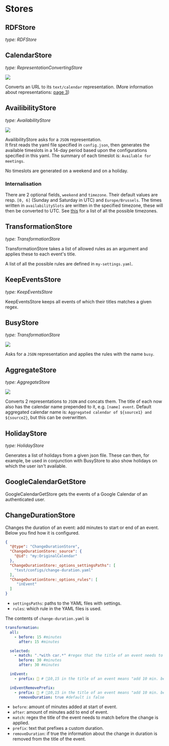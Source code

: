 # Stores

## RDFStore

_type: RDFStore_

## CalendarStore

_type: RepresentationConvertingStore_

[![](https://mermaid.ink/img/eyJjb2RlIjoiZ3JhcGggTFJcbiAgICBBW1Jlc291cmNlSWRlbnRpZmllcl0gLS0-fEhUVFBHZXR8IEIodGV4dC9jYWxlbmRhcilcbiAgICBCIC0tPiB8UmVwcmVzZW50YXRpb25Db252ZXJ0ZXJ8IEMoUmVwcmVzZW50YXRpb248dGV4dC9jYWxlbmRhcj4pIiwibWVybWFpZCI6eyJ0aGVtZSI6ImRlZmF1bHQifSwidXBkYXRlRWRpdG9yIjpmYWxzZSwiYXV0b1N5bmMiOnRydWUsInVwZGF0ZURpYWdyYW0iOmZhbHNlfQ)](https://mermaid-js.github.io/mermaid-live-editor/edit/##eyJjb2RlIjoiZ3JhcGggTFJcbiAgICBBW1Jlc291cmNlSWRlbnRpZmllcl0gLS0-fEhUVFBHZXR8IEIodGV4dC9jYWxlbmRhcilcbiAgICBCIC0tPiB8UmVwcmVzZW50YXRpb25Db252ZXJ0ZXJ8IEMoUmVwcmVzZW50YXRpb248dGV4dC9jYWxlbmRhcikiLCJtZXJtYWlkIjoie1xuICBcInRoZW1lXCI6IFwiZGVmYXVsdFwiXG59IiwidXBkYXRlRWRpdG9yIjpmYWxzZSwiYXV0b1N5bmMiOnRydWUsInVwZGF0ZURpYWdyYW0iOmZhbHNlfQ)

Converts an URL to its `text/calendar` representation. (More information about representations: [page 3](https://rubenverborgh.github.io/solid-server-architecture/solid-architecture-v1-3-0.pdf))

## AvailibilityStore

_type: AvailabilityStore_

[![](https://mermaid.ink/img/eyJjb2RlIjoiZ3JhcGggTFJcbiAgICBBW1Jlc291cmNlSWRlbnRpZmllcl0gLS0-IHxDYWxlbmRhclN0b3JlfEIoUmVwcmVzZW50YXRpb248dGV4dC9jYWxlbmRhcj4pXG4gICAgQiAtLT4gfEF2YWlsYWJpbGl0eVN0b3JlfEMoUmVwcmVzZW50YXRpb248SlNPTj4pIiwibWVybWFpZCI6eyJ0aGVtZSI6ImRlZmF1bHQifSwidXBkYXRlRWRpdG9yIjpmYWxzZSwiYXV0b1N5bmMiOnRydWUsInVwZGF0ZURpYWdyYW0iOmZhbHNlfQ)](https://mermaid-js.github.io/mermaid-live-editor/edit/##eyJjb2RlIjoiZ3JhcGggTFJcbiAgICBBW1Jlc291cmNlSWRlbnRpZmllcl0gLS0-IHxDYWxlbmRhclN0b3JlfEIoUmVwcmVzZW50YXRpb248dGV4dC9jYWxlbmRhcj4pXG4gICAgQiAtLT4gfEF2YWlsYWJpbGl0eVN0b3JlfEMiLCJtZXJtYWlkIjoie1xuICBcInRoZW1lXCI6IFwiZGVmYXVsdFwiXG59IiwidXBkYXRlRWRpdG9yIjpmYWxzZSwiYXV0b1N5bmMiOnRydWUsInVwZGF0ZURpYWdyYW0iOmZhbHNlfQ)

AvailibilityStore asks for a `JSON` representation.  
It first reads the yaml file specified in `config.json`, then generates the available timeslots in a 14-day period based upon the configurations specified in this yaml. The summary of each timeslot is: `Available for meetings`.

No timeslots are generated on a weekend and on a holiday.

### Internalisation

There are 2 optional fields, `weekend` and `timezone`. Their default values are resp. `[0, 6]` (Sunday and Saturday in UTC) and `Europe/Brussels`.
The times written in `availabilitySlots` are written in the specified timezone, these will then be converted to UTC. See [this](https://en.wikipedia.org/wiki/List_of_tz_database_time_zones) for a list of all the possible timezones.

## TransformationStore

_type: TransformationStore_

TransformationStore takes a list of allowed rules as an argument and applies these to each event's title.

A list of all the possible rules are defined in `my-settings.yaml`.

## KeepEventsStore

_type: KeepEventsStore_

KeepEventsStore keeps all events of which their titles matches a given regex.

## BusyStore

_type: TransformationStore_

[![](https://mermaid.ink/img/eyJjb2RlIjoiZ3JhcGggTFJcbiAgICBBW1Jlc291cmNlSWRlbnRpZmllcl0gLS0-IHxDYWxlbmRhclN0b3JlfEIoUmVwcmVzZW50YXRpb248dGV4dC9jYWxlbmRhcj4pXG4gICAgQiAtLT4gfEJ1c3lTdG9yZXxDKFJlcHJlc2VudGF0aW9uPEpTT04-KSIsIm1lcm1haWQiOnsidGhlbWUiOiJkZWZhdWx0In0sInVwZGF0ZUVkaXRvciI6ZmFsc2UsImF1dG9TeW5jIjp0cnVlLCJ1cGRhdGVEaWFncmFtIjpmYWxzZX0)](https://mermaid-js.github.io/mermaid-live-editor/edit/##eyJjb2RlIjoiZ3JhcGggTFJcbiAgICBBW1Jlc291cmNlSWRlbnRpZmllcl0gLS0-IHxDYWxlbmRhclN0b3JlfEIoUmVwcmVzZW50YXRpb248dGV4dC9jYWxlbmRhcj4pXG4gICAgQiAtLT4gfEF2YWlsYWJpbGl0eVN0b3JlfEMoUmVwcmVzZW50YXRpb248SlNPTj4pIiwibWVybWFpZCI6IntcbiAgXCJ0aGVtZVwiOiBcImRlZmF1bHRcIlxufSIsInVwZGF0ZUVkaXRvciI6ZmFsc2UsImF1dG9TeW5jIjp0cnVlLCJ1cGRhdGVEaWFncmFtIjpmYWxzZX0)

Asks for a `JSON` representation and applies the rules with the name `busy`.

## AggregateStore

_type: AggregateStore_

[![](https://mermaid.ink/img/eyJjb2RlIjoiZ3JhcGggTFJcbiAgICBBW1Jlc291cmNlSWRlbnRpZmllcl0gLS0-IHxDYWxlbmRhclN0b3JlfEIoUmVwcmVzZW50YXRpb248dGV4dC9jYWxlbmRhcj4pXG4gICAgQiAtLT4gfEFnZ3JlZ2F0ZVN0b3JlfEMoUmVwcmVzZW50YXRpb248SlNPTj4pXG4gICAgRFtSZXNvdXJjZUlkZW50aWZpZXJdIC0tPiB8Q2FsZW5kYXJTdG9yZXxFKFJlcHJlc2VudGF0aW9uPHRleHQvY2FsZW5kYXI-KVxuICAgIEUgLS0-IEMiLCJtZXJtYWlkIjp7InRoZW1lIjoiZGVmYXVsdCJ9LCJ1cGRhdGVFZGl0b3IiOmZhbHNlLCJhdXRvU3luYyI6dHJ1ZSwidXBkYXRlRGlhZ3JhbSI6ZmFsc2V9)](https://mermaid-js.github.io/mermaid-live-editor/edit/##eyJjb2RlIjoiZ3JhcGggTFJcbiAgICBBW1Jlc291cmNlSWRlbnRpZmllcl0gLS0-IHxDYWxlbmRhclN0b3JlfEIoUmVwcmVzZW50YXRpb248dGV4dC9jYWxlbmRhcj4pXG4gICAgQiAtLT4gfEFnZ3JlZ2F0ZVN0b3JlfEMoUmVwcmVzZW50YXRpb248SlNPTj4pXG4gICAgRFtSZXNvdXJjZUlkZW50aWZpZXJdIC0tPiB8Q2FsZW5kYXJTdG9yZXxFKFJlcHJlc2VudGF0aW9uPHRleHQvY2FsZW5kYXI-KVxuICAgIEUgLS0-IENcbiAgICAiLCJtZXJtYWlkIjoie1xuICBcInRoZW1lXCI6IFwiZGVmYXVsdFwiXG59IiwidXBkYXRlRWRpdG9yIjpmYWxzZSwiYXV0b1N5bmMiOnRydWUsInVwZGF0ZURpYWdyYW0iOmZhbHNlfQ)

Converts 2 representations to `JSON` and concats them. The title of each now also has the calendar name prepended to it, e.g. `[name] event`.
Default aggregated calendar name is: `Aggregated calendar of ${source1} and ${source2}`, but this can be overwritten.

## HolidayStore

_type: HolidayStore_

Generates a list of holidays from a given json file. These can then, for example, be used in conjunction with BusyStore to also show holidays on which the user isn't available.

## GoogleCalendarGetStore

GoogleCalendarGetStore gets the events of a Google Calendar of an authenticated user.

## ChangeDurationStore

Changes the duration of an event: 
add minutes to start or end of an event.
Below you find how it is configured.

```json
{
  "@type": "ChangeDurationStore",
  "ChangeDurationStore:_source": {
    "@id": "my:OriginalCalendar"
  },
  "ChangeDurationStore:_options_settingsPaths": [
    "test/configs/change-duration.yaml"
  ],
  "ChangeDurationStore:_options_rules": [
     "inEvent"
  ]
}
```

- `settingsPaths`: paths to the YAML files with settings.
- `rules`:  which rule in the YAML files is used.

The contents of `change-duration.yaml` is

```yaml
transformation:
  all:
    - before: 15 #minutes
      after: 15 #minutes

  selected:
    - match: ".*with car.*" #regex that the title of an event needs to match
      before: 30 #minutes
      after: 30 #minutes

  inEvent:
    - prefix: 🚗 # 🚗10,15 in the title of an event means "add 10 min. before the event and 15 min. after"

  inEventRemovePrefix:
    - prefix: 🚗 # 🚗10,15 in the title of an event means "add 10 min. before the event and 15 min. after"
      removeDuration: true #default is false
```

- `before`: amount of minutes added at start of event.
- `after`: amount of minutes add to end of event.
- `match`: regex the title of the event needs to match before the change is applied.
- `prefix`: text that prefixes a custom duration. 
- `removeDuration`: if true the information about the change in duration is removed from the title of the event.